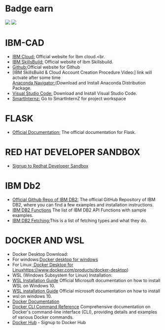 # Badge earn<br>
<img src ="https://github.com/baiju012/ibm-fdp-cad/assets/111991510/c54026bb-a93d-4f21-abbd-bdee59bc20e4">
<img src ="https://github.com/baiju012/ibm-fdp-cad/assets/111991510/ba293749-10f8-4607-8c67-973818f866bb">




# IBM-CAD
* [IBM Cloud:](https://cloud.ibm.com/login) Official website for Ibm cloud.<br.
* [IBM SkillsBuild:](https://www.ibm.com/academic/home) Official website of Ibm Skillsbuild.<br>
* [Github:](https://github.com/)Official website for Github<br>
* [IBM SkillsBuild & Cloud Account Creation Procedure Video:] link will actvate after some time<br> [Anaconda Navigator:](https://www.anaconda.com/download)(Download and Install Anaconda Distribution Package.<br>
* [Visual Studio Code:](https://code.visualstudio.com/)  Download and Install Visual Studio Code.<br>
* [SmartInternz:](https://smartinternz.com/educator-login) Go to SmartInternZ for project workspace<br>

# FLASK
* [Official Documentation:](https://flask.palletsprojects.com/en/2.3.x/quickstart/#a-minimal-application) The official documentation for Flask.<br>

# RED HAT DEVELOPER SANDBOX
 * [Signup to Redhat Developer Sandbox](https://developers.redhat.com/developer-sandbox)<br>

# IBM Db2
* [Official Github Repo of IBM DB2:](https://github.com/ibmdb/python-ibmdb) The official GitHub Repository of IBM DB2, where you can find a few examples and installation instructions.<br>
* [IBM DB2 Functions](https://github.com/ibmdb/python-ibmdb/wiki/APIs)  The list of IBM DB2 API Functions with sample examples.<br>
* [IBM DB2 Fetching:](https://www.ibm.com/docs/en/dscp/10.1.0?topic=db-fetching-rows-columns-from-result-sets)This is a list of fetching types and what they do.<br>



# DOCKER AND WSL
 * Docker Desktop Download:<br>
*  For windows:[Docker desktop for windows](https://www.docker.com/products/docker-desktop)<br>
 * For Linux:[ Docker Desktop for Linux](https://www.docker.com/products/docker-desktop)https://www.docker.com/products/docker-desktop)<br>
*  WSL (Windows Subsystem for Linux) Installation:
* [WSL Installation Guide](https://docs.microsoft.com/en-us/windows/wsl/install-win1) Official Microsoft documentation on how to install WSL on Windows 10.<br>
* [WSL installation Guide](https://docs.docker.com/) Official microsoft documentation on how to install 
* wsl on windows 10.<br>
* [Docker Documentation ](https://docs.docker.com/)<br>
* [Docker CLI Command Reference](https://docs.docker.com/engine/reference/commandline/cli/) Comprehensive documentation on Docker's command-line interface (CLI), providing details and examples of various Docker commands.<br>
* [Docker Hub](https://hub.docker.com/) - Signup to Docker Hub<br>








 
